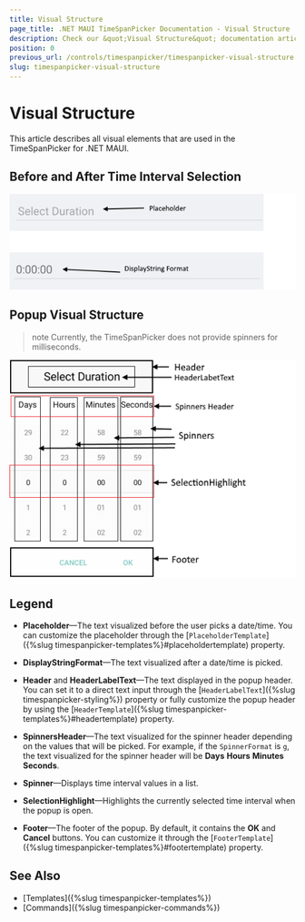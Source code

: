 ```yaml
---
title: Visual Structure
page_title: .NET MAUI TimeSpanPicker Documentation - Visual Structure
description: Check our &quot;Visual Structure&quot; documentation article for Telerik TimeSpanPicker for .NET MAUI.
position: 0
previous_url: /controls/timespanpicker/timespanpicker-visual-structure
slug: timespanpicker-visual-structure
---
```


# Visual Structure

This article describes all visual elements that are used in the TimeSpanPicker for .NET MAUI.

## Before and After Time Interval Selection

![TimeSpan Picker Visual Structure](images/timespan_picker_placeholder_display.png "Visual elements of TimeSpan Picker control")

## Popup Visual Structure

>note Currently, the TimeSpanPicker does not provide spinners for milliseconds.

![TimeSpan Picker Popup Visual Structure](images/timespan_picker_structure.png "Visual elements of TimeSpan Picker Popup")

## Legend

- **Placeholder**&mdash;The text visualized before the user picks a date/time. You can customize the placeholder through the [`PlaceholderTemplate`]({%slug timespanpicker-templates%}#placeholdertemplate) property.

- **DisplayStringFormat**&mdash;The text visualized after a date/time is picked.

- **Header** and **HeaderLabelText**&mdash;The text displayed in the popup header. You can set it to a direct text input through the [`HeaderLabelText`]({%slug timespanpicker-styling%}) property or fully customize the popup header by using the [`HeaderTemplate`]({%slug timespanpicker-templates%}#headertemplate) property.

- **SpinnersHeader**&mdash;The text visualized for the spinner header depending on the values that will be picked. For example, if the `SpinnerFormat` is `g`, the text visualized for the spinner header will be **Days** **Hours** **Minutes** **Seconds**.

- **Spinner**&mdash;Displays time interval values in a list.

- **SelectionHighlight**&mdash;Highlights the currently selected time interval when the popup is open.

- **Footer**&mdash;The footer of the popup. By default, it contains the **OK** and **Cancel** buttons. You can customize it through the [`FooterTemplate`]({%slug timespanpicker-templates%}#footertemplate) property.

## See Also

- [Templates]({%slug timespanpicker-templates%})
- [Commands]({%slug timespanpicker-commands%})
